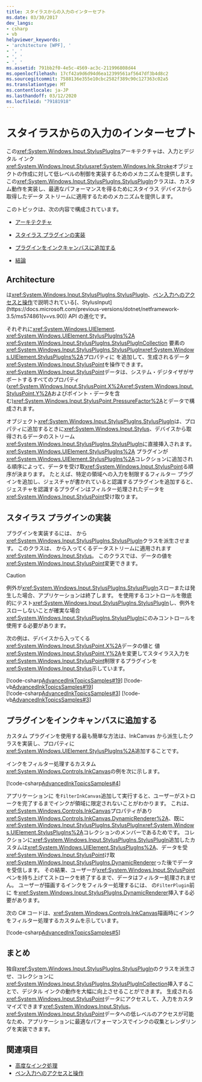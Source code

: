 ```yaml
---
title: スタイラスからの入力のインターセプト
ms.date: 03/30/2017
dev_langs:
- csharp
- vb
helpviewer_keywords:
- 'architecture [WPF], '
- ', '
- ', '
- ', '
ms.assetid: 791bb2f0-4e5c-4569-ac3c-211996808d44
ms.openlocfilehash: 17cf42a9d6d94d6ea12399561af5647df3b4d8c2
ms.sourcegitcommit: 7588136e355e10cbc2582f389c90c127363c02a5
ms.translationtype: MT
ms.contentlocale: ja-JP
ms.lasthandoff: 03/12/2020
ms.locfileid: "79181918"
---
```

# <a name="intercepting-input-from-the-stylus"></a>スタイラスからの入力のインターセプト
この<xref:System.Windows.Input.StylusPlugIns>アーキテクチャは、入力とデジタル インク<xref:System.Windows.Input.Stylus><xref:System.Windows.Ink.Stroke>オブジェクトの作成に対して低レベルの制御を実装するためのメカニズムを提供します。 この<xref:System.Windows.Input.StylusPlugIns.StylusPlugIn>クラスは、カスタム動作を実装し、最適なパフォーマンスを得るためにスタイラス デバイスから取得したデータ ストリームに適用するためのメカニズムを提供します。  
  
 このトピックは、次の内容で構成されています。  
  
- [アーキテクチャ](#Architecture)  
  
- [スタイラス プラグインの実装](#ImplementingStylusPlugins)  
  
- [プラグインをインクキャンバスに追加する](#AddingYourPluginToAnInkCanvas)  
  
- [結論](#Conclusion)  
  
<a name="Architecture"></a>
## <a name="architecture"></a>Architecture  
 は<xref:System.Windows.Input.StylusPlugIns.StylusPlugIn>、[ペン入力へのアクセスと操作](https://docs.microsoft.com/previous-versions/ms818317(v%3dmsdn.10))で説明されている[、StylusInput](https://docs.microsoft.com/previous-versions/dotnet/netframework-3.5/ms574861(v=vs.90)) API の進化です。  
  
 それぞれに<xref:System.Windows.UIElement>. <xref:System.Windows.UIElement.StylusPlugIns%2A> <xref:System.Windows.Input.StylusPlugIns.StylusPlugInCollection> 要素の<xref:System.Windows.Input.StylusPlugIns.StylusPlugIn><xref:System.Windows.UIElement.StylusPlugIns%2A>プロパティに を追加して、生成されるデータ<xref:System.Windows.Input.StylusPoint>を操作できます。 <xref:System.Windows.Input.StylusPoint>データは、システム・デジタイザがサポートするすべてのプロパティ(<xref:System.Windows.Input.StylusPoint.X%2A><xref:System.Windows.Input.StylusPoint.Y%2A>およびポイント・データを含む)<xref:System.Windows.Input.StylusPoint.PressureFactor%2A>とデータで構成されます。  
  
 オブジェクト<xref:System.Windows.Input.StylusPlugIns.StylusPlugIn>は、プロパティに追加するときに<xref:System.Windows.Input.Stylus>、デバイスから取得されるデータのストリーム<xref:System.Windows.Input.StylusPlugIns.StylusPlugIn>に直接挿入されます。 <xref:System.Windows.UIElement.StylusPlugIns%2A> プラグインが<xref:System.Windows.UIElement.StylusPlugIns%2A>コレクションに追加される順序によって、データを受け取<xref:System.Windows.Input.StylusPoint>る順序が決まります。 たとえば、特定の領域への入力を制限するフィルター プラグインを追加し、ジェスチャが書かれていると認識するプラグインを追加すると、ジェスチャを認識するプラグインはフィルター処理されたデータを<xref:System.Windows.Input.StylusPoint>受け取ります。  
  
<a name="ImplementingStylusPlugins"></a>
## <a name="implementing-stylus-plug-ins"></a>スタイラス プラグインの実装  
 プラグインを実装するには、 から<xref:System.Windows.Input.StylusPlugIns.StylusPlugIn>クラスを派生させます。 このクラスは、 から入ってくるデータストリームに適用されます<xref:System.Windows.Input.Stylus>。 このクラスでは、データの値を<xref:System.Windows.Input.StylusPoint>変更できます。  
  
> [!CAUTION]
> 例外が<xref:System.Windows.Input.StylusPlugIns.StylusPlugIn>スローまたは発生した場合、アプリケーションは終了します。 を使用するコントロールを徹底的にテスト<xref:System.Windows.Input.StylusPlugIns.StylusPlugIn>し、例外をスローしないことが確実な場合<xref:System.Windows.Input.StylusPlugIns.StylusPlugIn>にのみコントロールを使用する必要があります。  
  
 次の例は、デバイスから入ってくる<xref:System.Windows.Input.StylusPoint.X%2A>データの値と 値<xref:System.Windows.Input.StylusPoint.Y%2A>を変更してスタイラス入力を<xref:System.Windows.Input.StylusPoint>制限するプラグインを<xref:System.Windows.Input.Stylus>示しています。  
  
 [!code-csharp[AdvancedInkTopicsSamples#19](~/samples/snippets/csharp/VS_Snippets_Wpf/AdvancedInkTopicsSamples/CSharp/DynamicRenderer.cs#19)]
 [!code-vb[AdvancedInkTopicsSamples#19](~/samples/snippets/visualbasic/VS_Snippets_Wpf/AdvancedInkTopicsSamples/VisualBasic/DynamicRenderer.vb#19)]  
[!code-csharp[AdvancedInkTopicsSamples#3](~/samples/snippets/csharp/VS_Snippets_Wpf/AdvancedInkTopicsSamples/CSharp/DynamicRenderer.cs#3)]
[!code-vb[AdvancedInkTopicsSamples#3](~/samples/snippets/visualbasic/VS_Snippets_Wpf/AdvancedInkTopicsSamples/VisualBasic/DynamicRenderer.vb#3)]  
  
<a name="AddingYourPluginToAnInkCanvas"></a>
## <a name="adding-your-plug-in-to-an-inkcanvas"></a>プラグインをインクキャンバスに追加する  
 カスタム プラグインを使用する最も簡単な方法は、InkCanvas から派生したクラスを実装し、プロパティに<xref:System.Windows.UIElement.StylusPlugIns%2A>追加することです。  
  
 インクをフィルター処理するカスタム<xref:System.Windows.Controls.InkCanvas>の例を次に示します。  
  
 [!code-csharp[AdvancedInkTopicsSamples#4](~/samples/snippets/csharp/VS_Snippets_Wpf/AdvancedInkTopicsSamples/CSharp/Window1.xaml.cs#4)]  
  
 アプリケーションに を`FilterInkCanvas`追加して実行すると、ユーザーがストロークを完了するまでインクが領域に限定されないことがわかります。 これは、<xref:System.Windows.Controls.InkCanvas>プロパティがあり<xref:System.Windows.Controls.InkCanvas.DynamicRenderer%2A>、既に<xref:System.Windows.Input.StylusPlugIns.StylusPlugIn><xref:System.Windows.UIElement.StylusPlugIns%2A>コレクションのメンバーであるためです。 コレクションに<xref:System.Windows.Input.StylusPlugIns.StylusPlugIn>追加したカスタムは<xref:System.Windows.UIElement.StylusPlugIns%2A>、データを受<xref:System.Windows.Input.StylusPoint>け取<xref:System.Windows.Input.StylusPlugIns.DynamicRenderer>った後でデータを受信します。 その結果、ユーザーが<xref:System.Windows.Input.StylusPoint>ペンを持ち上げてストロークを終了するまで、データはフィルター処理されません。 ユーザーが描画するインクをフィルター処理するには、 の`FilterPlugin`前に を<xref:System.Windows.Input.StylusPlugIns.DynamicRenderer>挿入する必要があります。  
  
 次の C# コードは、<xref:System.Windows.Controls.InkCanvas>描画時にインクをフィルター処理するカスタムを示しています。  
  
 [!code-csharp[AdvancedInkTopicsSamples#5](~/samples/snippets/csharp/VS_Snippets_Wpf/AdvancedInkTopicsSamples/CSharp/Window1.xaml.cs#5)]  
  
<a name="Conclusion"></a>
## <a name="conclusion"></a>まとめ  
 独自<xref:System.Windows.Input.StylusPlugIns.StylusPlugIn>のクラスを派生させ、コレクションに<xref:System.Windows.Input.StylusPlugIns.StylusPlugInCollection>挿入することで、デジタル インクの動作を大幅に向上させることができます。 生成される<xref:System.Windows.Input.StylusPoint>データにアクセスして、入力をカスタマイズできます<xref:System.Windows.Input.Stylus>。 <xref:System.Windows.Input.StylusPoint>データへの低レベルのアクセスが可能なため、アプリケーションに最適なパフォーマンスでインクの収集とレンダリングを実装できます。  
  
## <a name="see-also"></a>関連項目

- [高度なインク処理](advanced-ink-handling.md)
- [ペン入力へのアクセスと操作](https://docs.microsoft.com/previous-versions/ms818317(v%3dmsdn.10))
